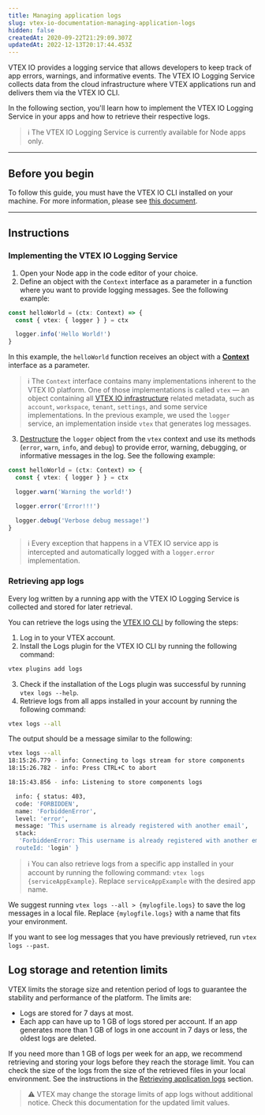 ```yaml
---
title: Managing application logs
slug: vtex-io-documentation-managing-application-logs
hidden: false
createdAt: 2020-09-22T21:29:09.307Z
updatedAt: 2022-12-13T20:17:44.453Z
---
```


VTEX IO provides a logging service that allows developers to keep track of app errors, warnings, and informative events. The VTEX IO Logging Service collects data from the cloud infrastructure where VTEX applications run and delivers them via the VTEX IO CLI.

In the following section, you'll learn how to implement the VTEX IO Logging Service in your apps and how to retrieve their respective logs.

> ℹ️ The VTEX IO Logging Service is currently available for Node apps only.

---

## Before you begin

To follow this guide, you must have the VTEX IO CLI installed on your machine. For more information, please see [this document](https://developers.vtex.com/docs/guides/vtex-io-documentation-vtex-io-cli-install).

---

## Instructions

### Implementing the VTEX IO Logging Service

1. Open your Node app in the code editor of your choice.
2. Define an object with the `Context` interface as a parameter in a function where you want to provide logging messages. See the following example:

```ts
const helloWorld = (ctx: Context) => {
  const { vtex: { logger } } = ctx

  logger.info('Hello World!')
}
```

In this example, the `helloWorld` function receives an object with a [**Context**](https://github.com/vtex/node-vtex-api/blob/master/src/service/worker/runtime/typings.ts#L34) interface as a parameter.

> ℹ️ The `Context` interface contains many implementations inherent to the VTEX IO platform. One of those implementations is called `vtex` — an object containing all [VTEX IO infrastructure](https://github.com/vtex/node-vtex-api/blob/master/src/service/worker/runtime/typings.ts#L116) related metadata, such as `account`, `workspace`, `tenant`, `settings`, and some service implementations. In the previous example, we used the `logger` service, an implementation inside `vtex` that generates log messages.

3. [Destructure](https://www.typescriptlang.org/docs/handbook/variable-declarations.html#destructuring) the `logger` object from the `vtex` context and use its methods (`error`, `warn`, `info`, and `debug`) to provide error, warning, debugging, or informative messages in the log. See the following example:

```ts
const helloWorld = (ctx: Context) => {
  const { vtex: { logger } } = ctx

  logger.warn('Warning the world!')

  logger.error('Error!!!')

  logger.debug('Verbose debug message!')
}
```

> ℹ️ Every exception that happens in a VTEX IO service app is intercepted and automatically logged with a `logger.error` implementation.

### Retrieving app logs

Every log written by a running app with the VTEX IO Logging Service is collected and stored for later retrieval.

You can retrieve the logs using the [VTEX IO CLI](https://developers.vtex.com/docs/guides/vtex-io-documentation-vtex-io-cli-installation-and-command-reference) by following the steps:

1. Log in to your VTEX account.
2. Install the Logs plugin for the VTEX IO CLI by running the following command:

```sh
vtex plugins add logs
```

3. Check if the installation of the Logs plugin was successful by running `vtex logs --help`.
4. Retrieve logs from all apps installed in your account by running the following command:

```sh
vtex logs --all
```

The output should be a message similar to the following:

```sh
vtex logs --all
18:15:26.779 - info: Connecting to logs stream for store components
18:15:26.782 - info: Press CTRL+C to abort

18:15:43.856 - info: Listening to store components logs

  info: { status: 403,
  code: 'FORBIDDEN',
  name: 'ForbiddenError',
  level: 'error',
  message: 'This username is already registered with another email',
  stack:
   'ForbiddenError: This username is already registered with another email[ErrorStack...]
  routeId: 'login' }
```

> ℹ️ You can also retrieve logs from a specific app installed in your account by running the following command: `vtex logs {serviceAppExample}`. Replace `serviceAppExample` with the desired app name.

We suggest running `vtex logs --all > {mylogfile.logs}` to save the log messages in a local file. Replace `{mylogfile.logs}` with a name that fits your environment.

If you want to see log messages that you have previously retrieved, run `vtex logs --past`.

## Log storage and retention limits

VTEX limits the storage size and retention period of logs to guarantee the stability and performance of the platform. The limits are:

- Logs are stored for 7 days at most.
- Each app can have up to 1 GB of logs stored per account. If an app generates more than 1 GB of logs in one account in 7 days or less, the oldest logs are deleted.

If you need more than 1 GB of logs per week for an app, we recommend retrieving and storing your logs before they reach the storage limit. You can check the size of the logs from the size of the retrieved files in your local environment. See the instructions in the [Retrieving application logs](#retrieving-application-logs) section.

> ⚠️ VTEX may change the storage limits of app logs without additional notice. Check this documentation for the updated limit values.
